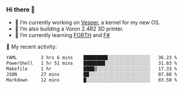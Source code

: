 ### Hi there 👋

<!--
**berkus/berkus** is a ✨ _special_ ✨ repository because its `README.md` (this file) appears on your GitHub profile.

Here are some ideas to get you started:

- 🔭 I’m currently working on ...
- 🌱 I’m currently learning ...
- 👯 I’m looking to collaborate on ...
- 🤔 I’m looking for help with ...
- 💬 Ask me about ...
- 📫 How to reach me: ...
- 😄 Pronouns: ...
- ⚡ Fun fact: ...
-->

- 🔭 I’m currently working on [Vesper](https://github.com/metta-systems/vesper), a kernel for my new OS.
- 🔭 I’m also building a Voron 2.4R2 3D printer.
- 🌱 I’m currently learning [FORTH](http://forth.com/starting-forth/) and [F#](https://fsharpforfunandprofit.com/)

💼 My recent activity:

<!--START_SECTION:waka-->

```txt
YAML         2 hrs 6 mins    █████████░░░░░░░░░░░░░░░░   36.23 %
PowerShell   1 hr 51 mins    ████████░░░░░░░░░░░░░░░░░   31.83 %
Makefile     1 hr            ████▒░░░░░░░░░░░░░░░░░░░░   17.33 %
JSON         27 mins         ██░░░░░░░░░░░░░░░░░░░░░░░   07.88 %
Markdown     12 mins         █░░░░░░░░░░░░░░░░░░░░░░░░   03.50 %
```

<!--END_SECTION:waka-->
